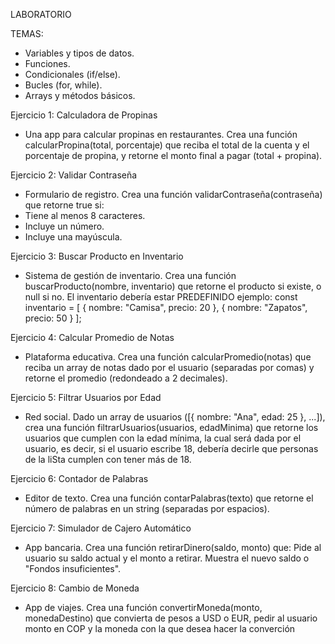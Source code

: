 LABORATORIO

TEMAS:
- Variables y tipos de datos.
- Funciones.
- Condicionales (if/else).
- Bucles (for, while).
- Arrays y métodos básicos.

Ejercicio 1: Calculadora de Propinas
- Una app para calcular propinas en restaurantes.
 Crea una función calcularPropina(total, porcentaje) que reciba el total de la cuenta y el porcentaje de propina, y retorne el monto final a pagar (total + propina).


Ejercicio 2: Validar Contraseña
- Formulario de registro.
 Crea una función validarContraseña(contraseña) que retorne true si:
- Tiene al menos 8 caracteres.
- Incluye un número.
- Incluye una mayúscula.

Ejercicio 3: Buscar Producto en Inventario
- Sistema de gestión de inventario.
 Crea una función buscarProducto(nombre, inventario) que retorne el producto si existe, o null si no. El inventario debería estar PREDEFINIDO ejemplo: 
 const inventario = [
 { nombre: "Camisa", precio: 20 },
 { nombre: "Zapatos", precio: 50 }
 ];

Ejercicio 4: Calcular Promedio de Notas
- Plataforma educativa.
 Crea una función calcularPromedio(notas) que reciba un array de notas dado por el usuario (separadas por comas)  y retorne el promedio (redondeado a 2 decimales).

Ejercicio 5: Filtrar Usuarios por Edad
 - Red social.
 Dado un array de usuarios ([{ nombre: "Ana", edad: 25 }, ...]), crea una función filtrarUsuarios(usuarios, edadMinima) que retorne los usuarios que cumplen con la edad mínima, la cual será dada por el usuario, es decir, si el usuario escribe 18, debería decirle que personas de la liSta cumplen con tener más de 18.

Ejercicio 6: Contador de Palabras
- Editor de texto.
 Crea una función contarPalabras(texto) que retorne el número de palabras en un string (separadas por espacios).

 Ejercicio 7: Simulador de Cajero Automático
 - App bancaria.
 Crea una función retirarDinero(saldo, monto) que:
 Pide al usuario su saldo actual y el monto a retirar.
 Muestra el nuevo saldo o "Fondos insuficientes".

Ejercicio 8: Cambio de Moneda
- App de viajes.
 Crea una función convertirMoneda(monto, monedaDestino) que convierta de pesos a USD o EUR,
 pedir al usuario monto en COP y la moneda con la que desea hacer la converción